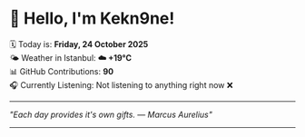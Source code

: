 # 👋 Hello, I'm Kekn9ne!

🗓️ Today is: **Friday, 24 October 2025**  
🌤️ Weather in Istanbul: **☁️   +19°C**  
📊 GitHub Contributions: **90**  
🎧 Currently Listening: Not listening to anything right now ❌

---

_"Each day provides it's own gifts. — *Marcus Aurelius*"_

---
